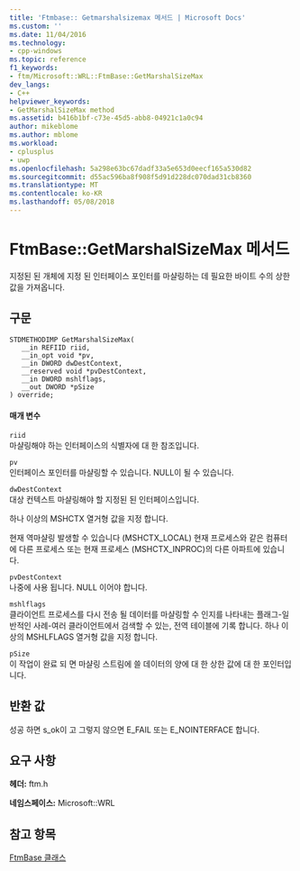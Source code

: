 ```yaml
---
title: 'Ftmbase:: Getmarshalsizemax 메서드 | Microsoft Docs'
ms.custom: ''
ms.date: 11/04/2016
ms.technology:
- cpp-windows
ms.topic: reference
f1_keywords:
- ftm/Microsoft::WRL::FtmBase::GetMarshalSizeMax
dev_langs:
- C++
helpviewer_keywords:
- GetMarshalSizeMax method
ms.assetid: b416b1bf-c73e-45d5-abb8-04921c1a0c94
author: mikeblome
ms.author: mblome
ms.workload:
- cplusplus
- uwp
ms.openlocfilehash: 5a298e63bc67dadf33a5e653d0eecf165a530d82
ms.sourcegitcommit: d55ac596ba8f908f5d91d228dc070dad31cb8360
ms.translationtype: MT
ms.contentlocale: ko-KR
ms.lasthandoff: 05/08/2018
---
```

# <a name="ftmbasegetmarshalsizemax-method"></a>FtmBase::GetMarshalSizeMax 메서드
지정된 된 개체에 지정 된 인터페이스 포인터를 마샬링하는 데 필요한 바이트 수의 상한 값을 가져옵니다.  
  
## <a name="syntax"></a>구문  
  
```  
STDMETHODIMP GetMarshalSizeMax(  
   __in REFIID riid,  
   __in_opt void *pv,  
   __in DWORD dwDestContext,  
   __reserved void *pvDestContext,  
   __in DWORD mshlflags,  
   __out DWORD *pSize  
) override;  
```  
  
#### <a name="parameters"></a>매개 변수  
 `riid`  
 마샬링해야 하는 인터페이스의 식별자에 대 한 참조입니다.  
  
 `pv`  
 인터페이스 포인터를 마샬링할 수 있습니다. NULL이 될 수 있습니다.  
  
 `dwDestContext`  
 대상 컨텍스트 마샬링해야 할 지정된 된 인터페이스입니다.  
  
 하나 이상의 MSHCTX 열거형 값을 지정 합니다.  
  
 현재 역마샬링 발생할 수 있습니다 (MSHCTX_LOCAL) 현재 프로세스와 같은 컴퓨터에 다른 프로세스 또는 현재 프로세스 (MSHCTX_INPROC)의 다른 아파트에 있습니다.  
  
 `pvDestContext`  
 나중에 사용 됩니다. NULL 이어야 합니다.  
  
 `mshlflags`  
 클라이언트 프로세스를 다시 전송 될 데이터를 마샬링할 수 인지를 나타내는 플래그-일반적인 사례-여러 클라이언트에서 검색할 수 있는, 전역 테이블에 기록 합니다. 하나 이상의 MSHLFLAGS 열거형 값을 지정 합니다.  
  
 `pSize`  
 이 작업이 완료 되 면 마샬링 스트림에 쓸 데이터의 양에 대 한 상한 값에 대 한 포인터입니다.  
  
## <a name="return-value"></a>반환 값  
 성공 하면 s_ok이 고 그렇지 않으면 E_FAIL 또는 E_NOINTERFACE 합니다.  
  
## <a name="requirements"></a>요구 사항  
 **헤더:** ftm.h  
  
 **네임스페이스:** Microsoft::WRL  
  
## <a name="see-also"></a>참고 항목  
 [FtmBase 클래스](../windows/ftmbase-class.md)